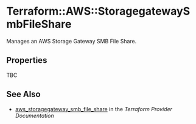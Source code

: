 # Terraform::AWS::StoragegatewaySmbFileShare

Manages an AWS Storage Gateway SMB File Share.

## Properties

TBC

## See Also

* [aws_storagegateway_smb_file_share](https://www.terraform.io/docs/providers/aws/r/storagegateway_smb_file_share.html) in the _Terraform Provider Documentation_
